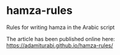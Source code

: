 # hamza-rules
Rules for writing hamza in the Arabic script

The article has been published online here: https://adamiturabi.github.io/hamza-rules/
